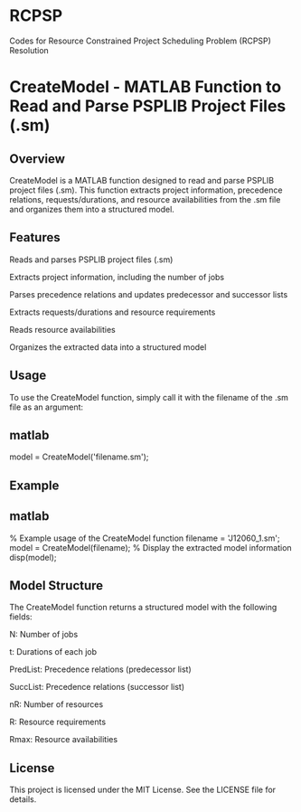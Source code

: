 # RCPSP
Codes for Resource Constrained Project Scheduling Problem (RCPSP) Resolution


# CreateModel - MATLAB Function to Read and Parse PSPLIB Project Files (.sm)
## Overview
CreateModel is a MATLAB function designed to read and parse PSPLIB project files (.sm). This function extracts project information, precedence relations, requests/durations, and resource availabilities from the .sm file and organizes them into a structured model.

## Features
Reads and parses PSPLIB project files (.sm)

Extracts project information, including the number of jobs

Parses precedence relations and updates predecessor and successor lists

Extracts requests/durations and resource requirements

Reads resource availabilities

Organizes the extracted data into a structured model

## Usage
To use the CreateModel function, simply call it with the filename of the .sm file as an argument:

## matlab

model = CreateModel('filename.sm');

## Example
## matlab

  % Example usage of the CreateModel function
  filename = 'J12060_1.sm';
  model = CreateModel(filename);
  % Display the extracted model information
  disp(model);


## Model Structure
The CreateModel function returns a structured model with the following fields:

N: Number of jobs

t: Durations of each job

PredList: Precedence relations (predecessor list)

SuccList: Precedence relations (successor list)

nR: Number of resources

R: Resource requirements

Rmax: Resource availabilities

## License
This project is licensed under the MIT License. See the LICENSE file for details.
